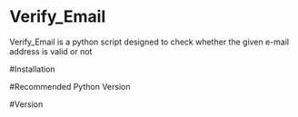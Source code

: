 # Verify_Email
Verify_Email is a python script designed to check whether the given e-mail address is valid or not 


#Installation



#Recommended Python Version


#Version
